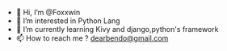 - 👋 Hi, I’m @Foxxwin
- 👀 I’m interested in Python Lang
- 🌱 I’m currently learning Kivy and django,python's framework
- 📫 How to reach me ? dearbendo@gmail.com

<!---
Foxxwin/Foxxwin is a ✨ special ✨ repository because its `README.md` (this file) appears on your GitHub profile.
You can click the Preview link to take a look at your changes.
--->
